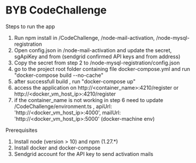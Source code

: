 # BYB CodeChallenge

Steps to run the app
1) Run npm install in /CodeChallenge, /node-mail-activation, /node-mysql-registration
2) Open config.json in /node-mail-activation and update the secret, sgApiKey and from (sendgrid confirmed API keys and from address)
3) Copy the secret from step 2 to /node-mysql-registration/config.json
4) go to the project root folder containing file docker-compose.yml and run "docker-compose build --no-cache"
5) after successfull build , run "docker-compose up"
6) access the application on http://<container_name>:4210/register or http://<docker_vm_host_ip>:4210/register
7) if the container_name is not working in step 6 need to update /CodeChallenge/environment.ts ,  apiUrl: 'http://<docker_vm_host_ip>:4000',  mailUrl: 'http://<docker_vm_host_ip>:5000' (docker-machine env)


Prerequisites
1) Install node (version > 10) and npm (1.27.*)
2) Install docker and docker-compose
3) Sendgrid account for the API key to send activation mails

